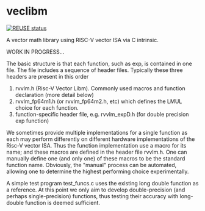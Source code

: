 <!--
SPDX-FileCopyrightText: 2023 Rivos Inc.

SPDX-License-Identifier: Apache-2.0
-->

# veclibm

[![REUSE status](https://api.reuse.software/badge/github.com/rivosinc/veclibm)](https://api.reuse.software/info/github.com/rivosinc/veclibm)

A vector math library using RISC-V vector ISA via C intrinsic. 

WORK IN PROGRESS...

The basic structure is that each function, such as exp, is contained in one file.
The file includes a sequence of header files. Typically these three headers are present in this order
 1. rvvlm.h (Risc-V Vector Libm). Commonly used macros and function declaration (more detail below)
 2. rvvlm_fp64m1.h (or rvvlm_fp64m2.h, etc) which defines the LMUL choice for each function.
 3. function-specific header file, e.g. rvvlm_expD.h (for double precision exp function)

We sometimes provide multiple implementations for a single function as each may perform differently on different hardware implementations of the Risc-V vector ISA. Thus the function implementation use a macro for its name; and these macros are defined in the header file rvvlm.h. One can manually define one (and only one) of these macros to be the standard function name. Obviously, the "manual" process can be automated, allowing one to determine the highest performing choice experimentally.

A simple test program test_funcs.c uses the existing long double function as a reference. At this point we only aim to develop double-precision (and perhaps single-precision) functions, thus testing their accuracy with long-double function is deemed sufficient.

